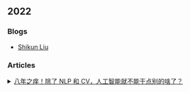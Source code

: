 ## 2022

### Blogs

- [Shikun Liu](https://shikun.io/projects)

### Articles

<details>
<summary>
<a href="http://www.noobyard.com/article/p-refvrttd-sy.html">八年之痒！除了 NLP 和 CV，人工智能就不能干点别的啥了？</a>
</summary>
除去自然语言处理和计算机视觉两大领域，我们还有太多领域可以开拓。
事实证明，几乎所有现代AI研究和工业应用都聚焦于两个子领域中的十几个技术问题：计算机视觉和自然语言处理。
我们可以使用倒金字塔为AI世界建模。每个较低的层级都启发较高的级别模式，对其进行具象化并在某种意义上对其进行定义。
最底层是非常深入的基础科学和技术。它涉及对神经网络，算法优化，统计属性以及这些工具的概率性质的理论理解。
中间存在一个技术层面的问题。这就是我前面提到的十几个技术子问题。
中间层的界限取决于理论科学底层的发展状况。

解决计算机视觉和 NLP 的技术问题是一条非常可靠，可预测和安全的途径。
在这些领域有很多研究小组，初创公司和知名公司。
专门研究计算机视觉或NLP还可以确保你接触到前沿的工具，包括数据集，GPU 技术，框架，以及大量的开源存储库等，这些储存库囊括了示例，库，基准测试和其他有用的资源。
好的工具可以减轻我们的工作负担并提高生产力，这也许可以解释为什么 AI 人才在这两个特定领域中聚集。

另一方面，创造自己的用于天文学，遗传学，化学，材料科学，地球科学或经济学的 AI 工具箱是一项充满挑战，甚至偶尔令人沮丧的孤独旅程，你只能依靠自己和你的团队。
但是，它可以使整个领域收益，足以建立另一个十亿美元级别的公司或一个研究机构。

目前，人类面临着许多至关重要但尚未解决的问题。
对于其中的许多问题来说，那些勇敢的先驱们已经收集了多到无法分析的大量数据。
他们的目的很简单，收集数据并继续前进。
这些数据就在那里，等着人们去发现它的价值，但是有时这需要花费数年的时间。
这些问题中还有许多仍未得到解答，因为它们被证明是无法明确解决的。
但是，人工智能技术也因此而闻名，因为它能够学习如何破解无法解决的问题。

远离拥挤的人潮，静坐冥思，你会发现整个世界都被 AI 社区所忽视了。
这个世界等待了数十年，翘首以盼那些 AI 先驱的到来。
没有地图，没有线索，它们只把自身的价值送给那些勇于探索并一往无前的人。
</details>
